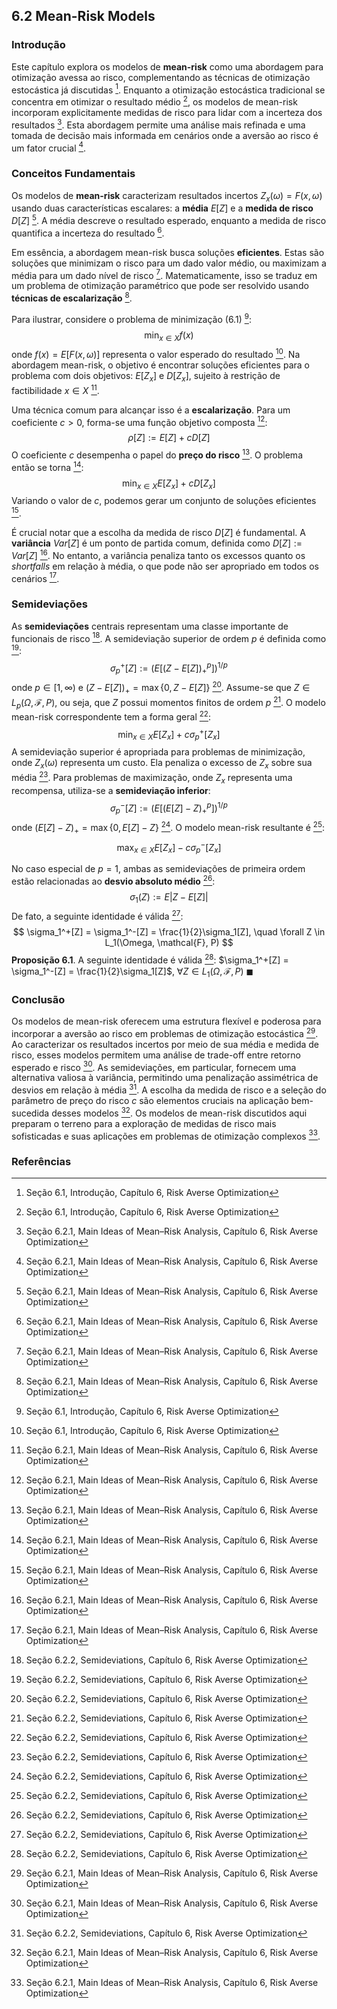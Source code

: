 ## 6.2 Mean-Risk Models

### Introdução
Este capítulo explora os modelos de **mean-risk** como uma abordagem para otimização avessa ao risco, complementando as técnicas de otimização estocástica já discutidas [^1]. Enquanto a otimização estocástica tradicional se concentra em otimizar o resultado médio [^1], os modelos de mean-risk incorporam explicitamente medidas de risco para lidar com a incerteza dos resultados [^2]. Esta abordagem permite uma análise mais refinada e uma tomada de decisão mais informada em cenários onde a aversão ao risco é um fator crucial [^2].

### Conceitos Fundamentais
Os modelos de **mean-risk** caracterizam resultados incertos $Z_x(\omega) = F(x, \omega)$ usando duas características escalares: a **média** $E[Z]$ e a **medida de risco** $D[Z]$ [^2]. A média descreve o resultado esperado, enquanto a medida de risco quantifica a incerteza do resultado [^2].

Em essência, a abordagem mean-risk busca soluções **eficientes**. Estas são soluções que minimizam o risco para um dado valor médio, ou maximizam a média para um dado nível de risco [^2]. Matematicamente, isso se traduz em um problema de otimização paramétrico que pode ser resolvido usando **técnicas de escalarização** [^2].

Para ilustrar, considere o problema de minimização (6.1) [^1]:
$$
\min_{x \in X} f(x)
$$
onde $f(x) = E[F(x, \omega)]$ representa o valor esperado do resultado [^1]. Na abordagem mean-risk, o objetivo é encontrar soluções eficientes para o problema com dois objetivos: $E[Z_x]$ e $D[Z_x]$, sujeito à restrição de factibilidade $x \in X$ [^2].

Uma técnica comum para alcançar isso é a **escalarização**. Para um coeficiente $c > 0$, forma-se uma função objetivo composta [^2]:
$$
\rho[Z] := E[Z] + cD[Z]
$$
O coeficiente $c$ desempenha o papel do **preço do risco** [^2]. O problema então se torna [^2]:
$$
\min_{x \in X} E[Z_x] + cD[Z_x]
$$
Variando o valor de $c$, podemos gerar um conjunto de soluções eficientes [^2].

É crucial notar que a escolha da medida de risco $D[Z]$ é fundamental. A **variância** $Var[Z]$ é um ponto de partida comum, definida como $D[Z] := Var[Z]$ [^2]. No entanto, a variância penaliza tanto os excessos quanto os *shortfalls* em relação à média, o que pode não ser apropriado em todos os cenários [^2].

### Semideviações
As **semideviações** centrais representam uma classe importante de funcionais de risco [^3]. A semideviação superior de ordem $p$ é definida como [^3]:
$$
\sigma_p^+[Z] := \left(E\left[\left(Z - E[Z]\right)_+^p\right]\right)^{1/p}
$$
onde $p \in [1, \infty)$ e $(Z - E[Z])_+ = \max\{0, Z - E[Z]\}$ [^3]. Assume-se que $Z \in L_p(\Omega, \mathcal{F}, P)$, ou seja, que $Z$ possui momentos finitos de ordem $p$ [^3]. O modelo mean-risk correspondente tem a forma geral [^3]:
$$
\min_{x \in X} E[Z_x] + c\sigma_p^+[Z_x]
$$
A semideviação superior é apropriada para problemas de minimização, onde $Z_x(\omega)$ representa um custo. Ela penaliza o excesso de $Z_x$ sobre sua média [^3]. Para problemas de maximização, onde $Z_x$ representa uma recompensa, utiliza-se a **semideviação inferior**:
$$
\sigma_p^-[Z] := \left(E\left[\left(E[Z] - Z\right)_+^p\right]\right)^{1/p}
$$
onde $(E[Z] - Z)_+ = \max\{0, E[Z] - Z\}$ [^3]. O modelo mean-risk resultante é [^3]:
$$
\max_{x \in X} E[Z_x] - c\sigma_p^-[Z_x]
$$

No caso especial de $p = 1$, ambas as semideviações de primeira ordem estão relacionadas ao **desvio absoluto médio** [^3]:
$$
\sigma_1(Z) := E|Z - E[Z]|
$$
De fato, a seguinte identidade é válida [^3]:
$$
\sigma_1^+[Z] = \sigma_1^-[Z] = \frac{1}{2}\sigma_1[Z], \quad \forall Z \in L_1(\Omega, \mathcal{F}, P)
$$
**Proposição 6.1**. A seguinte identidade é válida [^3]:
$\sigma_1^+[Z] = \sigma_1^-[Z] = \frac{1}{2}\sigma_1[Z]$, $\forall Z \in L_1(\Omega, \mathcal{F}, P)$ $\blacksquare$

### Conclusão

Os modelos de mean-risk oferecem uma estrutura flexível e poderosa para incorporar a aversão ao risco em problemas de otimização estocástica [^2]. Ao caracterizar os resultados incertos por meio de sua média e medida de risco, esses modelos permitem uma análise de trade-off entre retorno esperado e risco [^2]. As semideviações, em particular, fornecem uma alternativa valiosa à variância, permitindo uma penalização assimétrica de desvios em relação à média [^3]. A escolha da medida de risco e a seleção do parâmetro de preço do risco $c$ são elementos cruciais na aplicação bem-sucedida desses modelos [^2]. Os modelos de mean-risk discutidos aqui preparam o terreno para a exploração de medidas de risco mais sofisticadas e suas aplicações em problemas de otimização complexos [^2].
### Referências
[^1]: Seção 6.1, Introdução, Capítulo 6, Risk Averse Optimization
[^2]: Seção 6.2.1, Main Ideas of Mean–Risk Analysis, Capítulo 6, Risk Averse Optimization
[^3]: Seção 6.2.2, Semideviations, Capítulo 6, Risk Averse Optimization
<!-- END -->